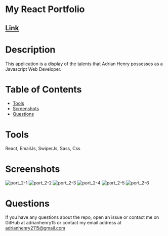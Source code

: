 # My React Portfolio

## [Link](https://react-portfolio-2.vercel.app/)

# Description
This application is a display of the talents that Adrian Henry possesses as a Javascript Web Developer.
 # Table of Contents
* [Tools](#tools)
* [Screenshots](#screenshots)
* [Questions](#questions)
# Tools
React, EmailJs, SwiperJs, Sass, Css

# Screenshots

![port_2-1](https://user-images.githubusercontent.com/95331448/163729627-322dde49-4d89-423f-87b6-738beabb068b.png)
![port_2-2](https://user-images.githubusercontent.com/95331448/163729628-e02d5523-cf4d-49de-b205-a80d3ff384db.png)
![port_2-3](https://user-images.githubusercontent.com/95331448/163729629-10b59037-00ce-4c7c-ae3b-57b0ef58d347.png)
![port_2-4](https://user-images.githubusercontent.com/95331448/163729631-502e152c-cb10-4ef2-98b3-527919005c83.png)
![port_2-5](https://user-images.githubusercontent.com/95331448/163729632-38f6e46d-97c0-4ec8-96ac-9971cfda222e.png)
![port_2-6](https://user-images.githubusercontent.com/95331448/163729634-268c083e-c965-4d4b-8fc8-6e53ca86208e.png)

# Questions
If you have any questions about the repo, open an issue or contact me on GitHub at adrianhenry15 or contact my email address at adrianhenry2115@gmail.com
